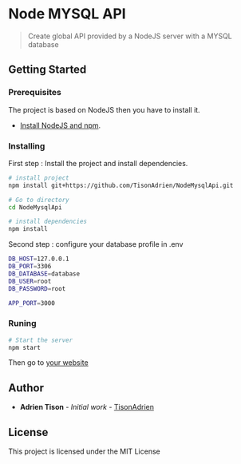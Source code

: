 # Node MYSQL API

> Create global API provided by a NodeJS server with a MYSQL database

## Getting Started

### Prerequisites

The project is based on NodeJS then you have to install it.

* [Install NodeJS and npm][1].

### Installing

First step : Install the project and install dependencies.

``` bash
# install project
npm install git+https://github.com/TisonAdrien/NodeMysqlApi.git

# Go to directory
cd NodeMysqlApi

# install dependencies
npm install
```

Second step : configure your database profile in .env
``` bash
DB_HOST=127.0.0.1
DB_PORT=3306
DB_DATABASE=database
DB_USER=root
DB_PASSWORD=root

APP_PORT=3000
```

### Runing

``` bash
# Start the server
npm start
```

Then go to [your website](http://localhost:3000)

## Author

* **Adrien Tison** - *Initial work* - [TisonAdrien](https://github.com/TisonAdrien)

## License

This project is licensed under the MIT License


[1]: https://www.npmjs.com/get-npm